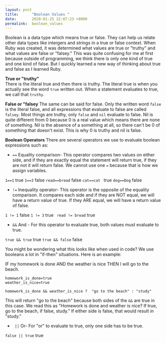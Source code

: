 ```yaml
---
layout: post
title:      "Boolean Values "
date:       2020-01-25 22:07:23 +0000
permalink:  boolean_values
---
```


Boolean is a data type which means true or false. They can help us relate other data types like intergers and strings in a true or false context. When Ruby was created, it was determined what values are true or "truthy" and what values are false or "falsey." This was quite confusing for me at first because outside of programming, we think there is only one kind of true and one kind of false. But I quickly learned a new way of thinking about true and false as I learned Ruby. 

**True or "truthy"**  
There is the literal true and then there is truthy. The literal true is when you actually see the word `true` written out. When a statement evaluates to true, we call that `truthy`. 

**False or "falsey**
The same can be said for false. Only the written word `false` is the literal false, and all expressions that evaluate to false are called `falsey`. Most things are truthy, only `false` and `nil` evaluate to false. Nil is quite different from 0 because 0 is a real value which means there are none of something. Nil is the absence of a something at all, so there can't be 0 of something that doesn't exist. This is why 0 is truthy and nil is false.

**Boolean Operators**
There are several operators we use to evaluate boolean expressions such as:

* `==` Equality comparison- This operator compares two values on either side, and if they are exactly equal the statement will return true, if they are not it will return false. We cannot use one `=` because that is how we assign variables. 

`1==1`   true 
`1==3`   false 
`read==bread` false 
`cat==cat ` true 
`dog==Dog`  false 

* `!=` Inequality operator- This operator is the opposite of the equality comparison. It compares each side and if they are NOT equal, we will have a return value of true. If they ARE equal, we will have a return value of false. 

 `1 != 1` false 
 `1 != 3` true 
` read != bread` true 

* `&&` And - For this operator to evaluate true, both values must evaluate to true. 

`true && true`  true 
`true && false` false 

You might be wondering what this looks like when used in code? We use booleans a lot in "if-then" situations. Here is an example: 

IF my homework is done AND the weather is nice THEN I will go to the beach. 

```
homework_is_done=true
weather_is_nice=true

homework_is_done && weather_is_nice ?  "go to the beach" : "study" 
```

This will return "go to the beach" because both sides of the `&&` are true in this case. We read this as "Homework is done and weather is nice? If true, go to the beach, if false, study." If either side is false, that would result in "study." 

* ` ||` Or- For "or" to evaluate to true, only one side has to be true. 

`false || true`   true 






